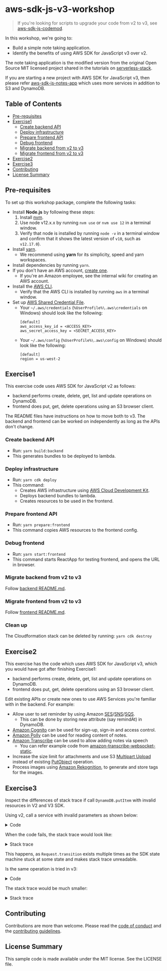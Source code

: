 # aws-sdk-js-v3-workshop

> If you're looking for scripts to upgrade your code from v2 to v3, see [aws-sdk-js-codemod][aws-sdk-js-codemod].

In this workshop, we're going to:

- Build a simple note taking application.
- Identify the benefits of using AWS SDK for JavaScript v3 over v2.

The note taking application is the modified version from the original Open Source MIT licensed
project shared in the tutorials on [serverless-stack](http://serverless-stack.com).

If you are starting a new project with AWS SDK for JavaScript v3, then please refer
[aws-sdk-js-notes-app](https://github.com/aws-samples/aws-sdk-js-notes-app) which uses more
services in addition to S3 and DynamoDB.

## Table of Contents

- [Pre-requisites](#pre-requisites)
- [Exercise1](#exercise1)
  - [Create backend API](#create-backend-api)
  - [Deploy infrastructure](#deploy-infrastructure)
  - [Prepare frontend API](#prepare-backend-api)
  - [Debug frontend](#debug-frontend)
  - [Migrate backend from v2 to v3](#migrate-backend-from-v2-to-v3)
  - [Migrate frontend from v2 to v3](#migrate-frontend-from-v2-to-v3)
- [Exercise2](#exercise2)
- [Exercise3](#exercise3)
- [Contributing](#contributing)
- [License Summary](#license-summary)

## Pre-requisites

To set up this workshop package, complete the following tasks:

- Install **Node.js** by following these steps:
  1. Install [nvm](https://github.com/nvm-sh/nvm#installation-and-update).
  1. Use node v12.x.x by running `nvm use` or `nvm use 12` in a terminal window.
  1. Verify that node is installed by running `node -v` in a terminal window and confirm that it shows the latest version of `v10`, such as `v12.17.0`).
- Install [yarn](https://yarnpkg.com/en/docs/install).
  - We recommend using **yarn** for its simplicity, speed and yarn workspaces.
- Install dependencies by running `yarn`.
- If you don't have an AWS account, [create one](https://aws.amazon.com/premiumsupport/knowledge-center/create-and-activate-aws-account/).
  - If you're an Amazon employee, see the internal wiki for creating an AWS account.
- Install the [AWS CLI](https://aws.amazon.com/cli/).
  - Verify that the AWS CLI is installed by running `aws` in a terminal window.
- Set up [AWS Shared Credential File](https://docs.aws.amazon.com/cli/latest/userguide/cli-configure-files.html).
  - Your `~/.aws/credentials` (`%UserProfile%\.aws\credentials` on Windows) should look like the following:
    ```
    [default]
    aws_access_key_id = <ACCESS_KEY>
    aws_secret_access_key = <SECRET_ACCESS_KEY>
    ```
  - Your `~/.aws/config` (`%UserProfile%\.aws\config` on Windows) should look like the following:
    ```
    [default]
    region = us-west-2
    ```

## Exercise1

This exercise code uses AWS SDK for JavaScript v2 as follows:

- backend performs create, delete, get, list and update operations on DynamoDB.
- frontend does put, get, delete operations using an S3 browser client.

The README files have instructions on how to move both to v3. The backend and frontend
can be worked on independently as long as the APIs don't change.

### Create backend API

- Run: `yarn build:backend`
- This generates bundles to be deployed to lambda.

### Deploy infrastructure

- Run: `yarn cdk deploy`
- This command:
  - Creates AWS infrastructure using [AWS Cloud Development Kit](https://aws.amazon.com/cdk/).
  - Deploys backend bundles to lambda.
  - Creates resources to be used in the frontend.

### Prepare frontend API

- Run: `yarn prepare:frontend`
- This command copies AWS resources to the frontend config.

### Debug frontend

- Run: `yarn start:frontend`
- This command starts ReactApp for testing frontend, and opens the URL in browser.

### Migrate backend from v2 to v3

Follow [backend README.md](./packages/backend/README.md).

### Migrate frontend from v2 to v3

Follow [frontend README.md](./packages/frontend/README.md).

### Clean up

The Cloudformation stack can be deleted by running: `yarn cdk destroy`

## Exercise2

This exercise has the code which uses AWS SDK for JavaScript v3, which you
would have got after finishing Exercise1:

- backend performs create, delete, get, list and update operations on DynamoDB.
- frontend does put, get, delete operations using an S3 browser client.

Edit existing APIs or create new ones to use AWS Services you're familiar with
in the backend. For example:

- Allow user to set reminder by using Amazon [SES](https://aws.amazon.com/ses/)/[SNS](https://aws.amazon.com/sns/)/[SQS](https://aws.amazon.com/sqs/).
  - This can be done by storing new attribute (say remindAt) in DynamoDB.
- [Amazon Cognito](https://aws.amazon.com/cognito/) can be used for sign-up, sign-in and access control.
- [Amazon Polly](https://aws.amazon.com/polly/) can be used for reading content of notes.
- [Amazon Transcribe](https://aws.amazon.com/transcribe/) can be used to allow adding notes via speech
  - You can refer example code from [amazon-transcribe-websocket-static](https://github.com/aws-samples/amazon-transcribe-websocket-static).
- Increase the size limit for attachments and use S3 [Multipart Upload](https://docs.aws.amazon.com/AmazonS3/latest/API/mpUploadInitiate.html) instead of existing [PutObject](https://docs.aws.amazon.com/AmazonS3/latest/API/SOAPPutObject.html) operation.
- Process images using [Amazon Rekognition](https://aws.amazon.com/rekognition/), to generate and store tags for the images.

## Exercise3

Inspect the differences of stack trace if call `DynamoDB.putItem` with invalid resources
in V2 and V3 SDK.

Using v2, call a service with invalid parameters as shown below:

<details>
<summary>Code</summary>

```ts
const DynamoDB = require("aws-sdk/clients/dynamodb");
const client = new DynamoDB({ region: "us-west-2" });
const request = client.putItem({
  TableName: "FakeName",
  Item: {
    Foo: { S: "Foo" },
  },
});
request.send((err, data) => {
  console.log(err);
});
```

</details>

When the code fails, the stack trace would look like:

<details>
<summary>Stack trace</summary>

```console
ResourceNotFoundException: Requested resource not found
    at Request.extractError (XXX/node_modules/aws-sdk/lib/protocol/json.js:51:27)
    at Request.callListeners (XXX/node_modules/aws-sdk/lib/sequential_executor.js:106:20)
    at Request.emit (XXX/node_modules/aws-sdk/lib/sequential_executor.js:78:10)
    at Request.emit (XXX/node_modules/aws-sdk/lib/request.js:683:14)
    at Request.transition (XXX/node_modules/aws-sdk/lib/request.js:22:10)
    at AcceptorStateMachine.runTo (XXX/node_modules/aws-sdk/lib/state_machine.js:14:12)
    at XXX/node_modules/aws-sdk/lib/state_machine.js:26:10
    at Request.<anonymous> (XXX/node_modules/aws-sdk/lib/request.js:38:9)
    at Request.<anonymous> (XXX/node_modules/aws-sdk/lib/request.js:685:12)
    at AcceptorStateMachine.runTo (XXX/node_modules/aws-sdk/lib/state_machine.js:14:12)
    at XXX/node_modules/aws-sdk/lib/state_machine.js:26:10
    at Request.<anonymous> (XXX/node_modules/aws-sdk/lib/request.js:38:9)
    at Request.<anonymous> (XXX/node_modules/aws-sdk/lib/request.js:685:12)
    at AcceptorStateMachine.runTo (XXX/node_modules/aws-sdk/lib/state_machine.js:14:12)
    at XXX/node_modules/aws-sdk/lib/state_machine.js:26:10
    at Request.<anonymous> (XXX/node_modules/aws-sdk/lib/request.js:38:9)
    at Request.<anonymous> (XXX/node_modules/aws-sdk/lib/request.js:685:12)
    at Request.callListeners (XXX/node_modules/aws-sdk/lib/sequential_executor.js:116:18)
```

</details>

This happens, as `Request.transition` exists multiple times as the SDK state machine stuck at some
state and makes stack trace unreadable.

Is the same operation is tried in v3:

<details>
<summary>Code</summary>

```ts
const {
  DynamoDBClient,
  PutItemCommand,
} = require("@aws-sdk/client-dynamodb-node");
const client = new DynamoDBClient({ region: "us-west-2" });
const command = new PutItemCommand({
  TableName: "FakeName",
  Item: {
    Foo: { S: "Foo" },
  },
});
(async () => {
  try {
    await client.send(command);
  } catch (e) {
    console.log(e);
    throw e;
  }
})();
```

</details>

The stack trace would be much smaller:

<details>
<summary>Stack trace</summary>

```console
ResourceNotFoundException: Requested resource not found
    at JsonRpcParser.exports.jsonErrorUnmarshaller [as parseServiceException] (XXX/node_modules/@aws-sdk/json-error-unmarshaller/build/index.js:37:70)
    at JsonRpcParser.<anonymous> (XXX/node_modules/@aws-sdk/protocol-json-rpc/build/JsonRpcParser.js:22:40)
    at step (XXX/node_modules/tslib/tslib.js:136:27)
    at Object.next (XXX/node_modules/tslib/tslib.js:117:57)
    at fulfilled (XXX/node_modules/tslib/tslib.js:107:62)
    at process._tickCallback (internal/process/next_tick.js:68:7)
```

</details>

## Contributing

Contributions are more than welcome. Please read the [code of conduct](CODE_OF_CONDUCT.md)
and the [contributing guidelines](CONTRIBUTING.md).

## License Summary

This sample code is made available under the MIT license. See the LICENSE file.

[aws-sdk-js-codemod]: https://www.npmjs.com/package/aws-sdk-js-codemod
